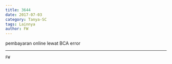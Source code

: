 ```yaml
---
title: 3644
date: 2017-07-03
category: Tanya-SC
tags: Lainnya
author: FW
---
```


pembayaran online lewat BCA error

---



`FW`
